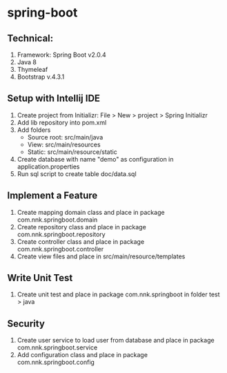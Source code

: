 # spring-boot

## Technical:

1. Framework: Spring Boot v2.0.4
2. Java 8
3. Thymeleaf
4. Bootstrap v.4.3.1

## Setup with Intellij IDE

1. Create project from Initializr: File > New > project > Spring Initializr
2. Add lib repository into pom.xml
3. Add folders
    - Source root: src/main/java
    - View: src/main/resources
    - Static: src/main/resource/static
4. Create database with name "demo" as configuration in application.properties
5. Run sql script to create table doc/data.sql

## Implement a Feature

1. Create mapping domain class and place in package com.nnk.springboot.domain
2. Create repository class and place in package com.nnk.springboot.repository
3. Create controller class and place in package com.nnk.springboot.controller
4. Create view files and place in src/main/resource/templates

## Write Unit Test

1. Create unit test and place in package com.nnk.springboot in folder test > java

## Security

1. Create user service to load user from database and place in package com.nnk.springboot.service
2. Add configuration class and place in package com.nnk.springboot.config
